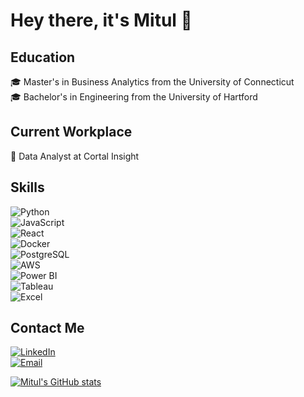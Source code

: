 # Hey there, it's Mitul 👋

## Education
🎓 Master's in Business Analytics from the University of Connecticut  
🎓 Bachelor's in Engineering from the University of Hartford

## Current Workplace
💼 Data Analyst at Cortal Insight

## Skills
![Python](https://img.shields.io/badge/-Python-3776AB?style=flat-square&logo=python&logoColor=white)  
![JavaScript](https://img.shields.io/badge/-JavaScript-F7DF1E?style=flat-square&logo=javascript&logoColor=black)  
![React](https://img.shields.io/badge/-React-61DAFB?style=flat-square&logo=react&logoColor=black)  
![Docker](https://img.shields.io/badge/-Docker-2496ED?style=flat-square&logo=docker&logoColor=white)  
![PostgreSQL](https://img.shields.io/badge/-PostgreSQL-336791?style=flat-square&logo=postgresql&logoColor=white)  
![AWS](https://img.shields.io/badge/-AWS-232F3E?style=flat-square&logo=amazon-aws&logoColor=white)  
![Power BI](https://img.shields.io/badge/-Power%20BI-F2C811?style=flat-square&logo=power-bi&logoColor=black)  
![Tableau](https://img.shields.io/badge/-Tableau-E97627?style=flat-square&logo=tableau&logoColor=white)  
![Excel](https://img.shields.io/badge/-Excel-217346?style=flat-square&logo=microsoft-excel&logoColor=white)

## Contact Me
[![LinkedIn](https://img.shields.io/badge/-LinkedIn-0A66C2?style=flat-square&logo=linkedin&logoColor=white)](https://www.linkedin.com/in/mitulsivakumar)  
[![Email](https://img.shields.io/badge/-Email-D14836?style=flat-square&logo=gmail&logoColor=white)](mailto:mitul6282@gmail.com)

[![Mitul's GitHub stats](https://github-readme-stats.vercel.app/api?username=ksmitul)](https://github.com/ksmitul/github-readme-stats)


